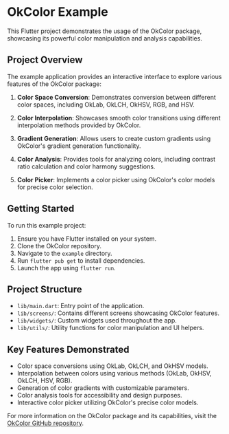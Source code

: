 # OkColor Example

This Flutter project demonstrates the usage of the OkColor package, showcasing its powerful color manipulation and analysis capabilities.

## Project Overview

The example application provides an interactive interface to explore various features of the OkColor package:

1. **Color Space Conversion**: Demonstrates conversion between different color spaces, including OkLab, OkLCH, OkHSV, RGB, and HSV.

2. **Color Interpolation**: Showcases smooth color transitions using different interpolation methods provided by OkColor.

3. **Gradient Generation**: Allows users to create custom gradients using OkColor's gradient generation functionality.

4. **Color Analysis**: Provides tools for analyzing colors, including contrast ratio calculation and color harmony suggestions.

5. **Color Picker**: Implements a color picker using OkColor's color models for precise color selection.

## Getting Started

To run this example project:

1. Ensure you have Flutter installed on your system.
2. Clone the OkColor repository.
3. Navigate to the `example` directory.
4. Run `flutter pub get` to install dependencies.
5. Launch the app using `flutter run`.

## Project Structure

- `lib/main.dart`: Entry point of the application.
- `lib/screens/`: Contains different screens showcasing OkColor features.
- `lib/widgets/`: Custom widgets used throughout the app.
- `lib/utils/`: Utility functions for color manipulation and UI helpers.

## Key Features Demonstrated

- Color space conversions using OkLab, OkLCH, and OkHSV models.
- Interpolation between colors using various methods (OkLab, OkHSV, OkLCH, HSV, RGB).
- Generation of color gradients with customizable parameters.
- Color analysis tools for accessibility and design purposes.
- Interactive color picker utilizing OkColor's precise color models.

For more information on the OkColor package and its capabilities, visit the [OkColor GitHub repository](https://github.com/eliseyOzerov/OkColor).
